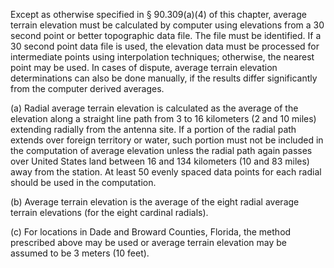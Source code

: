 Except as otherwise specified in § 90.309(a)(4) of this chapter, average terrain elevation must be calculated by computer using elevations from a 30 second point or better topographic data file. The file must be identified. If a 30 second point data file is used, the elevation data must be processed for intermediate points using interpolation techniques; otherwise, the nearest point may be used. In cases of dispute, average terrain elevation determinations can also be done manually, if the results differ significantly from the computer derived averages.

(a) Radial average terrain elevation is calculated as the average of the elevation along a straight line path from 3 to 16 kilometers (2 and 10 miles) extending radially from the antenna site. If a portion of the radial path extends over foreign territory or water, such portion must not be included in the computation of average elevation unless the radial path again passes over United States land between 16 and 134 kilometers (10 and 83 miles) away from the station. At least 50 evenly spaced data points for each radial should be used in the computation.
                                    

(b) Average terrain elevation is the average of the eight radial average terrain elevations (for the eight cardinal radials).

(c) For locations in Dade and Broward Counties, Florida, the method prescribed above may be used or average terrain elevation may be assumed to be 3 meters (10 feet).

